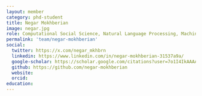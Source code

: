 ```yaml
---
layout: member
category: phd-student
title: Negar Mokhberian
image: negar.jpg
role: Computational Social Science, Natural Language Processing, Machine Learning
permalink: 'team/negar-mokhberian'
social:
  twitter: https://x.com/negar_mkhbrn
  linkedin: https://www.linkedin.com/in/negar-mokhberian-31537a9a/
  google-scholar: https://scholar.google.com/citations?user=7o1I4IkAAAAJ&hl=en
  github: https://github.com/negar-mokhberian
  website: 
  orcid:
education:
---
```



